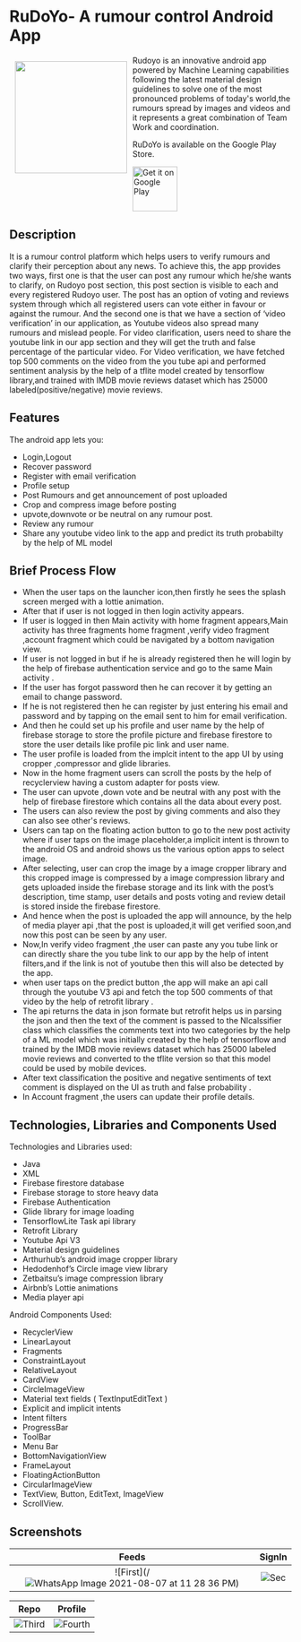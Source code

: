 # RuDoYo- A rumour control Android App


<img src="https://user-images.githubusercontent.com/57634381/128712843-b4f252b6-f6f8-4208-adf8-d0946e6966db.png" align="left"
width="200" hspace="10" vspace="10">

Rudoyo is an innovative android app powered by Machine Learning capabilities following the latest material design guidelines to solve one of the most pronounced problems of today's world,the rumours spread by images and videos and it represents a great combination of Team Work and coordination.

RuDoYo is available on the Google Play Store.

<p align="left">
<a href="https://play.google.com/store/apps/details?id=com.rumooursindoyo.moheeeetgupta&hl=en&gl=US">
    <img alt="Get it on Google Play"
        height="80"
        src="https://play.google.com/intl/en_us/badges/images/generic/en_badge_web_generic.png" />
       </a>  
       </p>
       
## Description

It is a rumour control platform which helps users to verify rumours and clarify their perception about any news. To achieve this, the app provides two ways, first one is that the user can post any rumour which he/she wants to clarify, on Rudoyo post section, this post section is visible to each and every registered Rudoyo user. The post has an option of voting and reviews system through which all registered users can vote either in favour or against the rumour. And the second one is that we have a section of ‘video verification’ in our application, as Youtube videos also spread many rumours and mislead people. For video clarification, users need to share the youtube link in our app section and they will get the truth and false percentage of the particular video. 
For Video verification, we have fetched top 500 comments on the video from the you tube api  and performed sentiment analysis by the help of a tflite model created by tensorflow library,and trained with IMDB movie reviews dataset which has 25000 labeled(positive/negative) movie reviews.


## Features

The android app lets you:
- Login,Logout
- Recover password
- Register with email verification
- Profile setup
- Post Rumours and get announcement of post uploaded
- Crop and compress image before posting
- upvote,downvote or be neutral on any rumour post.
- Review any rumour
- Share any youtube video link to the app and predict its truth probabilty by the help of ML model

## Brief Process Flow 

- When the user taps on the launcher icon,then firstly he sees the splash screen merged with a lottie animation.
- After that if user is not logged in then login activity appears.
- If user is logged in then Main activity with home fragment appears,Main activity has three fragments home fragment ,verify video fragment ,account fragment which could be navigated by a bottom navigation view.
- If user is not logged in but if he is already registered then he will login by the help of firebase authentication service and go to the same Main activity .
- If the user has forgot password then he can recover it by getting an email to change password.
- If he is not registered then he can register by just entering his email and password and by tapping on the email sent to him for email verification.
- And then he could set up his profile and user name by the help of firebase storage to store the profile picture and firebase firestore to store the user details like profile pic link and user name.
- The user profile is loaded from the implcit intent to the app UI by using  cropper ,compressor and glide libraries.
- Now in the home fragment users can scroll the posts by the help of recyclerview having a custom adapter for posts view.
- The user can upvote ,down vote and be neutral with any post with the help of firebase firestore which contains all the data about every post.
- The users can also review the post by giving comments and also they can also see other's reviews.
- Users can tap on the floating action button to go to the new post activity where if user taps on the image placeholder,a implicit intent is thrown to the android OS and android shows us the various option apps to select image.
- After selecting, user can crop the image by a image cropper library and this cropped image is compressed by a image compression library and gets uploaded inside the firebase storage and its link with the post’s description, time stamp, user details and posts voting and review detail is stored inside the firebase firestore.
- And hence when the post is uploaded the app will announce, by the help of media player api ,that the post is uploaded,it will get verified soon,and now this post can be seen by any user.
- Now,In verify video fragment ,the user can paste any you tube link or can directly share the you tube link to our app by the help of intent filters,and if the link is not of youtube then this will also be detected by the app.
-  when user taps on the predict button ,the app will make an api call through the youtube V3 api and fetch the top 500 comments of that video by the help of retrofit library .
-  The api returns the data in json formate but retrofit helps us in parsing the json and then the text of the comment is passed to the Nlcalssifier class which classifies the comments text into two categories by the help of a ML model which was initially created by the help of tensorflow and trained by the IMDB movie reviews dataset which has 25000 labeled movie reviews and converted to the tflite version so that this model could be used by mobile devices.
-  After text classification the positive and negative sentiments of text comment is displayed on the UI as truth and false probability .
-  In Account fragment ,the users can update their profile details.


## Technologies, Libraries and Components Used
Technologies and Libraries used:
- Java  
- XML
- Firebase firestore database
- Firebase storage to store heavy data
- Firebase Authentication
- Glide library for image loading
- TensorflowLite Task api library
- Retrofit Library
- Youtube Api V3
- Material design guidelines
- Arthurhub’s android image cropper library
- Hedodenhof’s Circle image view library
- Zetbaitsu’s image compression library
- Airbnb’s Lottie animations 
- Media player api

Android Components Used:
- RecyclerView
- LinearLayout
- Fragments
- ConstraintLayout
- RelativeLayout
- CardView
- CircleImageView
- Material text fields ( TextInputEditText )
- Explicit and implicit intents
- Intent filters 
- ProgressBar
- ToolBar
- Menu Bar 
- BottomNavigationView
- FrameLayout
- FloatingActionButton
- CircularImageView
- TextView, Button, EditText, ImageView
- ScrollView.

## Screenshots

| Feeds | SignIn |
|:-:|:-:|
| ![First](/![WhatsApp Image 2021-08-07 at 11 28 36 PM](https://user-images.githubusercontent.com/57634381/128724230-425601d6-27c2-4a1f-b936-fdaba33f8173.jpeg)) | ![Sec](/.github/assets/sec.png?raw=true) |

| Repo | Profile |
|:-:|:-:|
| ![Third](/.github/assets/third.png?raw=true) | ![Fourth](/.github/assets/fourth.png?raw=true) |
